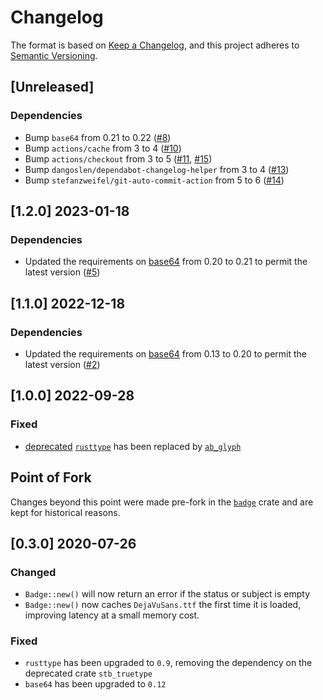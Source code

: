 # Changelog

The format is based on [Keep a Changelog](https://keepachangelog.com/en/1.0.0/),
and this project adheres to [Semantic Versioning](https://semver.org/spec/v2.0.0.html).

## [Unreleased]


### Dependencies
- Bump `base64` from 0.21 to 0.22 ([#8](https://github.com/vbrandl/badgers/pull/8))
- Bump `actions/cache` from 3 to 4 ([#10](https://github.com/vbrandl/badgers/pull/10))
- Bump `actions/checkout` from 3 to 5 ([#11](https://github.com/vbrandl/badgers/pull/11), [#15](https://github.com/vbrandl/badgers/pull/15))
- Bump `dangoslen/dependabot-changelog-helper` from 3 to 4 ([#13](https://github.com/vbrandl/badgers/pull/13))
- Bump `stefanzweifel/git-auto-commit-action` from 5 to 6 ([#14](https://github.com/vbrandl/badgers/pull/14))

## [1.2.0] 2023-01-18

### Dependencies

* Updated the requirements on [base64](https://github.com/marshallpierce/rust-base64) from 0.20 to 0.21 to permit the latest version ([#5])

[#5]: https://github.com/vbrandl/badgers/pull/5


## [1.1.0] 2022-12-18

### Dependencies

* Updated the requirements on [base64](https://github.com/marshallpierce/rust-base64) from 0.13 to 0.20 to permit the latest version ([#2])

[#2]: https://github.com/vbrandl/badgers/pull/2


## [1.0.0] 2022-09-28

### Fixed

- [deprecated](https://rustsec.org/advisories/RUSTSEC-2021-0140.html) [`rusttype`](https://crates.io/crates/rusttype) has been replaced by [`ab_glyph`](https://crates.io/crates/ab_glyph)


## Point of Fork

Changes beyond this point were made pre-fork in the
[`badge`](https://crates.io/crates/badge) crate and are kept for historical
reasons.

## [0.3.0] 2020-07-26

### Changed

- `Badge::new()` will now return an error if the status or subject is empty
- `Badge::new()` now caches `DejaVuSans.ttf` the first time it is loaded,
  improving latency at a small memory cost.

### Fixed

- `rusttype` has been upgraded to `0.9`,
  removing the dependency on the deprecated crate `stb_truetype`
- `base64` has been upgraded to `0.12`
